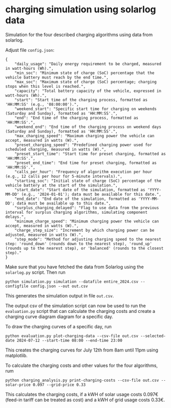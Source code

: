 # charging simulation using solarlog data

Simulation for the four described charging algorithms using data from solarlog.

Adjust file `config.json`:
```
{
    "daily_usage": "Daily energy requirement to be charged, measured in watt-hours (Wh).",
    "min_soc": "Minimum state of charge (SoC) percentage that the vehicle battery must reach by the end time.",
    "max_soc": "Maximum state of charge (SoC) percentage; charging stops when this level is reached.",
    "capacity": "Total battery capacity of the vehicle, expressed in watt-hours (Wh).",
    "start": "Start time of the charging process, formatted as 'HH:MM:SS' (e.g., '08:00:00').",
    "weekend_start": "Specific start time for charging on weekends (Saturday and Sunday), formatted as 'HH:MM:SS'.",
    "end": "End time of the charging process, formatted as 'HH:MM:SS'.",
    "weekend_end": "End time of the charging process on weekend days (Saturday and Sunday), formatted as 'HH:MM:SS'.",
    "max_charging_speed": "Maximum charging power the vehicle can accept, measured in watts (W).",
    "preset_charging_speed": "Predefined charging power used for scheduled charging, measured in watts (W).",
    "preset_start_time": "Start time for preset charging, formatted as 'HH:MM:SS'.",
    "preset_end_time": "End time for preset charging, formatted as 'HH:MM:SS'.",
    "calls_per_hour": "Frequency of algorithm execution per hour (e.g., 12 calls per hour for 5-minute intervals).",
    "starting_soc": "Initial state of charge (SoC) percentage of the vehicle battery at the start of the simulation.",
    "start_date": "Start date of the simulation, formatted as 'YYYY-MM-DD' (e.g., '2024-01-01'); data must be available for this date.",
    "end_date": "End date of the simulation, formatted as 'YYYY-MM-DD'; data must be available up to this date.",
    "surplus_charging_delayed": "Flag to use data from the previous interval for surplus charging algorithms, simulating component delays.",
    "minimum_charge_speed": "Minimum charging power the vehicle can accept, measured in watts (W).",
    "charge_step_size": "Increment by which charging power can be adjusted, measured in watts (W).",
    "step_mode": "Method for adjusting charging speed to the nearest step: 'round_down' (rounds down to the nearest step), 'round_up' (rounds up to the nearest step), or 'balanced' (rounds to the closest step)."
}
```
Make sure that you have fetched the data from Solarlog using the `solarlog.py` script.
Then run
```
python simulation.py simulation --datafile entire_2024.csv --configfile config.json --out out.csv
```

This generates the simulation output in file `out.csv`.

The output csv of the simulation script can now be used to run the `evaluation.py` script that can calculate the charging costs and create a charging curve diagram diagram for a specific day.



To draw the charging curves of a specific day, run
```
python evaluation.py plot-charging-data --csv-file out.csv --selected-date 2024-07-12 --start-time 08:00 --end-time 23:00
```

This creates the charging curves for July 12th from 8am until 11pm using matplotlib.



To calculate the charging costs and other values for the four algorithms, rum
```
python charging_analysis.py print-charging-costs --csv-file out.csv --solar-price 0.097 --grid-price 0.33
```

This calculates the charging costs, if a kWH of solar usage costs 0.097€ (feed-in tariff can be treated as cost) and a kWH of grid usage costs 0.33€.
